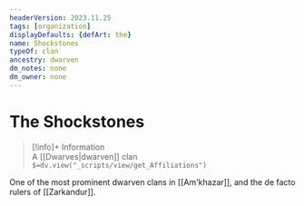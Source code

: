 ```yaml
---
headerVersion: 2023.11.25
tags: [organization]
displayDefaults: {defArt: the}
name: Shockstones
typeOf: clan
ancestry: dwarven
dm_notes: none
dm_owner: none
---
```

# The Shockstones
>[!info]+ Information  
> A [[Dwarves|dwarven]] clan  
> `$=dv.view("_scripts/view/get_Affiliations")`

One of the most prominent dwarven clans in [[Am'khazar]], and the de facto rulers of [[Zarkandur]]. 